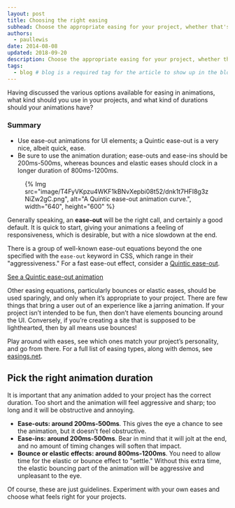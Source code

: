 ```yaml
---
layout: post
title: Choosing the right easing
subhead: Choose the appropriate easing for your project, whether that's easing in, out, or both. Maybe even use bounces for extra fun!
authors:
  - paullewis
date: 2014-08-08
updated: 2018-09-20
description: Choose the appropriate easing for your project, whether that's easing in, out, or both. Maybe even use bounces for extra fun!
tags:
  - blog # blog is a required tag for the article to show up in the blog.
---
```


Having discussed the various options available for easing in animations, what kind should you use in your projects, and what kind of durations should your animations have?

### Summary
* Use ease-out animations for UI elements; a Quintic ease-out is a very nice, albeit quick, ease.
* Be sure to use the animation duration; ease-outs and ease-ins should be 200ms-500ms, whereas bounces and elastic eases should clock in a longer duration of 800ms-1200ms.

<figure>
{% Img src="image/T4FyVKpzu4WKF1kBNvXepbi08t52/dnk1t7HFI8g3zNiZw2gC.png", alt="A Quintic ease-out animation curve.", width="640", height="600" %}
</figure>

Generally speaking, an **ease-out** will be the right call, and certainly a good default. It is quick to start, giving your animations a feeling of responsiveness, which is desirable, but with a nice slowdown at the end.

There is a group of well-known ease-out equations beyond the one specified with the `ease-out` keyword in CSS, which range in their "aggressiveness." For a fast ease-out effect, consider a [Quintic ease-out](http://easings.net/#easeOutQuint).


[See a Quintic ease-out animation](https://googlesamples.github.io/web-fundamentals/fundamentals/design-and-ux/animations/box-move-quintic-ease-out.html)

Other easing equations, particularly bounces or elastic eases, should be used sparingly, and only when it’s appropriate to your project. There are few things that bring a user out of an experience like a jarring animation. If your project isn’t intended to be fun, then don’t have elements bouncing around the UI. Conversely, if you’re creating a site that is supposed to be lighthearted, then by all means use bounces!

Play around with eases, see which ones match your project’s personality, and go from there. For a full list of easing types, along with demos, see [easings.net](http://easings.net).

## Pick the right animation duration

It is important that any animation added to your project has the correct duration. Too short and the animation will feel aggressive and sharp; too long and it will be obstructive and annoying.

* **Ease-outs: around 200ms-500ms**. This gives the eye a chance to see the animation, but it doesn’t feel obstructive.
* **Ease-ins: around 200ms-500ms**. Bear in mind that it will jolt at the end, and no amount of timing changes will soften that impact.
* **Bounce or elastic effects: around 800ms-1200ms**. You need to allow time for the elastic or bounce effect to "settle." Without this extra time, the elastic bouncing part of the animation will be aggressive and unpleasant to the eye.

Of course, these are just guidelines. Experiment with your own eases and choose what feels right for your projects.
